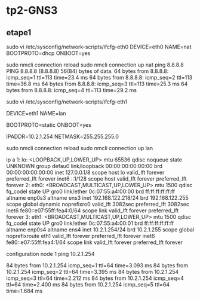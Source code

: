 # tp2-GNS3
## etape1
sudo vi /etc/sysconfig/network-scripts/ifcfg-eth0
DEVICE=eth0
NAME=nat
BOOTPROTO=dhcp
ONBOOT=yes

sudo nmcli connection reload
sudo nmcli connection up nat
 ping 8.8.8.8
PING 8.8.8.8 (8.8.8.8) 56(84) bytes of data.
64 bytes from 8.8.8.8: icmp_seq=1 ttl=113 time=23.4 ms
64 bytes from 8.8.8.8: icmp_seq=2 ttl=113 time=36.8 ms
64 bytes from 8.8.8.8: icmp_seq=3 ttl=113 time=25.3 ms
64 bytes from 8.8.8.8: icmp_seq=4 ttl=113 time=29.2 ms

sudo vi /etc/sysconfig/network-scripts/ifcfg-eth1

DEVICE=eth1
NAME=lan

BOOTPROTO=static
ONBOOT=yes

IPADDR=10.2.1.254
NETMASK=255.255.255.0

sudo nmcli connection reload
sudo nmcli connection up lan

ip a
1: lo: <LOOPBACK,UP,LOWER_UP> mtu 65536 qdisc noqueue state UNKNOWN group defau0
    link/loopback 00:00:00:00:00:00 brd 00:00:00:00:00:00
    inet 127.0.0.1/8 scope host lo
       valid_lft forever preferred_lft forever
    inet6 ::1/128 scope host
       valid_lft forever preferred_lft forever
2: eth0: <BROADCAST,MULTICAST,UP,LOWER_UP> mtu 1500 qdisc fq_codel state UP gro0
    link/ether 0c:07:55:a4:00:00 brd ff:ff:ff:ff:ff:ff
    altname enp0s3
    altname ens3
    inet 192.168.122.218/24 brd 192.168.122.255 scope global dynamic noprefixro0
       valid_lft 3082sec preferred_lft 3082sec
    inet6 fe80::e07:55ff:fea4:0/64 scope link
       valid_lft forever preferred_lft forever
3: eth1: <BROADCAST,MULTICAST,UP,LOWER_UP> mtu 1500 qdisc fq_codel state UP gro0
    link/ether 0c:07:55:a4:00:01 brd ff:ff:ff:ff:ff:ff
    altname enp0s4
    altname ens4
    inet 10.2.1.254/24 brd 10.2.1.255 scope global noprefixroute eth1
       valid_lft forever preferred_lft forever
    inet6 fe80::e07:55ff:fea4:1/64 scope link
       valid_lft forever preferred_lft forever

configuration node 1 
 ping 10.2.1.254

84 bytes from 10.2.1.254 icmp_seq=1 ttl=64 time=3.093 ms
84 bytes from 10.2.1.254 icmp_seq=2 ttl=64 time=3.395 ms
84 bytes from 10.2.1.254 icmp_seq=3 ttl=64 time=2.212 ms
84 bytes from 10.2.1.254 icmp_seq=4 ttl=64 time=2.400 ms
84 bytes from 10.2.1.254 icmp_seq=5 ttl=64 time=1.684 ms

